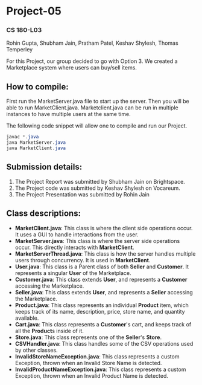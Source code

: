 # Project-05
### CS 180-L03

Rohin Gupta, Shubham Jain, Pratham Patel, Keshav Shylesh, Thomas Temperley

For this Project, our group decided to go with Option 3. We created a Marketplace system where users can buy/sell items.

## How to compile:

First run the MarketServer.java file to start up the server. Then you will be able to run MarketClient.java. 
Marketclient.java can be run in multiple instances to have multiple users at the same time.

The following code snippet will allow one to compile and run our Project.
```java
javac *.java
java MarketServer.java
java MarketClient.java
```

## Submission details:

1. The Project Report was submitted by Shubham Jain on Brightspace.
2. The Project code was submitted by Keshav Shylesh on Vocareum.
3. The Project Presentation was submitted by Rohin Jain 

## Class descriptions:

* **MarketClient.java**: This class is where the client side operations occur. It uses a GUI to handle interactions from the user.
* **MarketServer.java**: This class is where the server side operations occur. This directly interacts with **MarketClient**.
* **MarketServerThread.java**: This class is how the server handles multiple users through concurrency. It is used in **MarketClient**.
* **User.java**: This class is a Parent class of both **Seller** and **Customer**. It represents a singular **User** of the Marketplace.
* **Customer.java**: This class extends **User**, and represents a **Customer** accessing the Marketplace.
* **Seller.java**: This class extends **User**, and represents a **Seller** accessing the Marketplace.
* **Product.java**: This class represents an individual **Product** item, which keeps track of its name, description, price, store name, and quantity available.
* **Cart.java**: This class represents a **Customer**'s cart, and keeps track of all the **Product**s inside of it.
* **Store.java**: This class represents one of the **Seller**'s **Store**.
* **CSVHandler.java**: This class handles some of the CSV operations used by other classes.
* **InvalidStoreNameException.java**: This class represents a custom Exception, thrown when an Invalid Store Name is detected.
* **InvalidProductNameException.java**: This class represents a custom Exception, thrown when an Invalid Product Name is detected.








